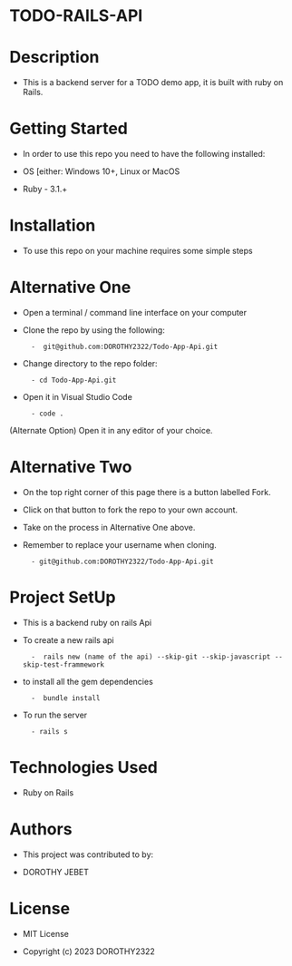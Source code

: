 # TODO-RAILS-API

# Description

- This is a backend server for a TODO demo app, it is built with ruby on Rails.

# Getting Started

- In order to use this repo you need to have the following installed:

- OS [either: Windows 10+, Linux or MacOS

- Ruby - 3.1.+

# Installation

- To use this repo on your machine requires some simple steps

# Alternative One

- Open a terminal / command line interface on your computer

- Clone the repo by using the following:

        -  git@github.com:DOROTHY2322/Todo-App-Api.git

- Change directory to the repo folder:

        - cd Todo-App-Api.git

- Open it in Visual Studio Code

        - code .

(Alternate Option) Open it in any editor of your choice.

# Alternative Two

- On the top right corner of this page there is a button labelled Fork.

- Click on that button to fork the repo to your own account.

- Take on the process in Alternative One above.

- Remember to replace your username when cloning.

        - git@github.com:DOROTHY2322/Todo-App-Api.git

# Project SetUp

 - This is a backend ruby on rails Api

 - To create a new rails api

         -  rails new (name of the api) --skip-git --skip-javascript --skip-test-frammework

- to install all the gem dependencies

        -  bundle install

 - To run the server
  
         - rails s

#  Technologies Used
 
 - Ruby on Rails

 # Authors
- This project was contributed to by:

- DOROTHY JEBET

# License

- MIT License

- Copyright (c) 2023 DOROTHY2322